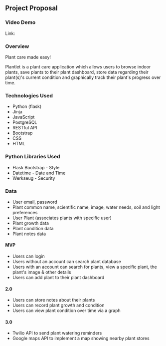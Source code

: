 ## Project Proposal

### Video Demo

Link:

### Overview

Plant care made easy!

Plantlet is a plant care application which allows users to browse indoor plants, save plants to their plant dashboard, 
store data regarding their plant(s)'s current condition and graphically track their plant's progress over time. 


### Technologies Used

- Python (flask)
- Jinja
- JavaScript
- PostgreSQL
- RESTful API
- Bootstrap
- CSS
- HTML

### Python Libraries Used


- Flask Bootstrap - Style
- Datetime - Date and Time
- Werkseug - Security


### Data

- User email, password
- Plant common name, scientific name, image, water needs, soil and light preferences
- User Plant (associates plants with specific user)
- Plant growth data
- Plant condition data
- Plant notes data


#### MVP
- Users can login
- Users without an account can search plant database
- Users with an account can search for plants, view a specific plant, the plant's image & other details
- Users can add plant to their plant dashboard


#### 2.0 

- Users can store notes about their plants
- Users can record plant growth and condition
- Users can view plant condition over time via a graph


#### 3.0

- Twilio API to send plant watering reminders
- Google maps API to implement a map showing nearby plant stores
